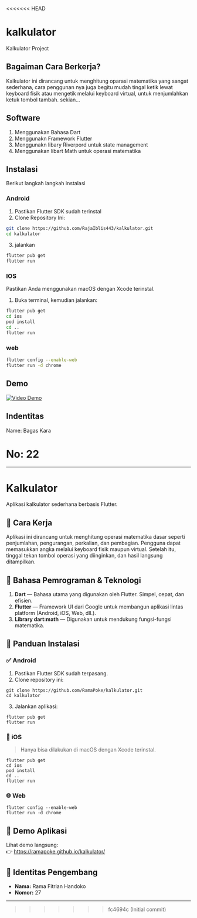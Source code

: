 <<<<<<< HEAD
# kalkulator

Kalkulator Project

## Bagaiman Cara Berkerja?

Kalkulator ini dirancang untuk menghitung oparasi matematika yang sangat sederhana, cara penggunan nya juga begitu mudah tingal ketik lewat keyboard fisik atau mengetik melalui keyboard virtual, untuk menjumlahkan
ketuk tombol tambah. sekian...

## Software

1. Menggunakan Bahasa Dart
2. Menggunakn Framework Flutter
3. Menggunakn libary Riverpord untuk state management
4. Menggunakan libart Math untuk operasi matematika

## Instalasi

Berikut langkah langkah instalasi

### Android

1. Pastikan Flutter SDK sudah terinstal
2. Clone Repository Ini:

```bash
git clone https://github.com/RajaIblis443/kalkulator.git
cd kalkulator
```

3. jalankan

```bash
flutter pub get
flutter run
```

### IOS

Pastikan Anda menggunakan macOS dengan Xcode terinstal.

1. Buka terminal, kemudian jalankan:

```bash
flutter pub get
cd ios
pod install
cd ..
flutter run
```

### web

```bash
flutter config --enable-web
flutter run -d chrome
```

## Demo

[![Video Demo](https://img.youtube.com/vi/VIDEO_ID/0.jpg)](https://RajaIblis443.github.io/kalkulator/)

## Indentitas

Name: Bagas Kara

No: 22
=======

---

# Kalkulator

Aplikasi kalkulator sederhana berbasis Flutter.

## 🧠 Cara Kerja

Aplikasi ini dirancang untuk menghitung operasi matematika dasar seperti penjumlahan, pengurangan, perkalian, dan pembagian.
Pengguna dapat memasukkan angka melalui keyboard fisik maupun virtual. Setelah itu, tinggal tekan tombol operasi yang diinginkan, dan hasil langsung ditampilkan.

## 🔧 Bahasa Pemrograman & Teknologi

1. **Dart** — Bahasa utama yang digunakan oleh Flutter. Simpel, cepat, dan efisien.
2. **Flutter** — Framework UI dari Google untuk membangun aplikasi lintas platform (Android, iOS, Web, dll.).
3. **Library dart\:math** — Digunakan untuk mendukung fungsi-fungsi matematika.

## 📲 Panduan Instalasi

### ✅ Android

1. Pastikan Flutter SDK sudah terpasang.
2. Clone repository ini:

```
git clone https://github.com/RamaPoke/kalkulator.git
cd kalkulator
```

3. Jalankan aplikasi:

```
flutter pub get
flutter run
```

### 🍏 iOS

> Hanya bisa dilakukan di macOS dengan Xcode terinstal.

```
flutter pub get
cd ios
pod install
cd ..
flutter run
```

### 🌐 Web

```
flutter config --enable-web
flutter run -d chrome
```

## 🎥 Demo Aplikasi

Lihat demo langsung:  
👉 https://ramapoke.github.io/kalkulator/


## 👤 Identitas Pengembang

- **Nama:** Rama Fitrian Handoko
- **Nomor:** 27

---

>>>>>>> fc4694c (Initial commit)
